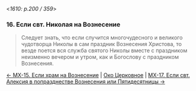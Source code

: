 
<*1610: p.200 / 359*>

### 16. Если свт. Николая на Вознесение

> Следует знать, что если случится многочудесного и великого чудотворца Николы 
> в сам праздник Вознесения Христова, то везде поется вся служба святого Николы 
> вместе с праздником неизменно вечером и утром, как и Богослову с праздником Вознесения.

[← МX-15. Если храм на Вознесение](m_x_015.md)
| [Око Церковное](README.md)
| [МX-17. Если свт. Алексия в попразднестве Вознесения или Пятидесятницы →](m_x_017.md)
